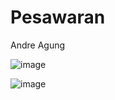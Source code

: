 # Pesawaran

Andre Agung

![image](https://github.com/projectandre/Pesawaran/assets/101693380/5daf054f-57e5-40a8-ac4e-67c1ddaf013f)

![image](https://github.com/projectandre/Pesawaran/assets/101693380/7b0b60e8-0a7d-4382-8586-4ca0a066845d)
